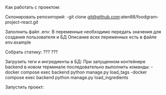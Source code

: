 Как работать с проектом:

Склонировать репозиторий:
  -git clone git@github.com:aten88/foodgram-project-react.git

  Заполнить файл .env:
    В переменные необходимо передать значения для создания пользователя и БД
    Описание всех переменных есть в файле env.example

  Собрать статику:
  ???
  ???

  Загрузить теги и ингредиенты в БД:
    При запущенном контейнере backend в новом терминале последовательно выполнить команды:
      -docker compose exec backend python manage.py load_tags
      -docker compose exec backend python manage.py load_ingredients

Запустить проект:
